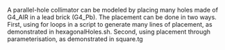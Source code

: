 A parallel-hole collimator can be modeled by placing many holes made of G4_AIR in a lead brick (G4_Pb). The placement can be done in two ways. First, using for loops in a script to generate many lines of placement, as demonstrated in hexagonalHoles.sh. Second, using placement through parameterisation, as demonstrated in square.tg
